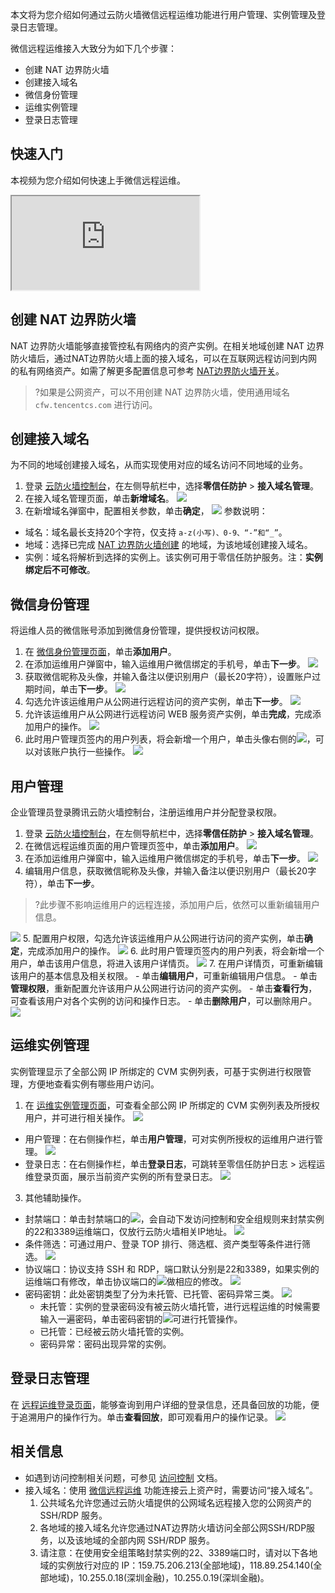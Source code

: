 
本文将为您介绍如何通过云防火墙微信远程运维功能进行用户管理、实例管理及登录日志管理。

微信远程运维接入大致分为如下几个步骤：
<dx-steps>
- 创建 NAT 边界防火墙
- 创建接入域名
- 微信身份管理
- 运维实例管理
- 登录日志管理
</dx-steps>

## 快速入门
本视频为您介绍如何快速上手微信远程运维。
<div class="doc-video-mod"><iframe src="https://cloud.tencent.com/edu/learning/quick-play/3452-60992?source=gw.doc.media&withPoster=1&notip=1"></iframe></div>


## 创建 NAT 边界防火墙[](id:NAT)
NAT 边界防火墙能够直接管控私有网络内的资产实例。在相关地域创建 NAT 边界防火墙后，通过NAT边界防火墙上面的接入域名，可以在互联网远程访问到内网的私有网络资产。如需了解更多配置信息可参考 [NAT边界防火墙开关](https://cloud.tencent.com/document/product/1132/46929)。
>?如果是公网资产，可以不用创建 NAT 边界防火墙，使用通用域名 `cfw.tencentcs.com` 进行访问。
>

## 创建接入域名
为不同的地域创建接入域名，从而实现使用对应的域名访问不同地域的业务。
1. 登录 [云防火墙控制台](https://console.cloud.tencent.com/cfw/identityauth)，在左侧导航栏中，选择**零信任防护** > **接入域名管理**。
2. 在接入域名管理页面，单击**新增域名**。
![](https://qcloudimg.tencent-cloud.cn/raw/45eca00857d2c8c898544166faf5bfba.png)
3. 在新增域名弹窗中，配置相关参数，单击**确定**，
![](https://qcloudimg.tencent-cloud.cn/raw/50a1f7deec073e6edc9016aead62a894.png)
参数说明：
 - 域名：域名最长支持20个字符，仅支持 `a-z(小写)、0-9、“-”和“_”`。
 - 地域：选择已完成 [NAT 边界防火墙创建](#NAT) 的地域，为该地域创建接入域名。
 - 实例：域名将解析到选择的实例上。该实例可用于零信任防护服务。注：**实例绑定后不可修改**。

## 微信身份管理
将运维人员的微信账号添加到微信身份管理，提供授权访问权限。
1. 在 [微信身份管理页面](https://console.cloud.tencent.com/cfw/identityauth/wexin)，单击**添加用户**。
2. 在添加运维用户弹窗中，输入运维用户微信绑定的手机号，单击**下一步**。
![](https://qcloudimg.tencent-cloud.cn/raw/18aa6407eff6f7069a2f83dd6a69d8ea.png)
3. 获取微信昵称及头像，并输入备注以便识别用户（最长20字符），设置账户过期时间，单击**下一步**。
![](https://qcloudimg.tencent-cloud.cn/raw/239d013a6cdc18fd389ddda115502ee9.png)
4. 勾选允许该运维用户从公网进行远程访问的资产实例，单击**下一步**。
![](https://qcloudimg.tencent-cloud.cn/raw/67bc8da6a6c68e25108c3248725af256.png)
5. 允许该运维用户从公网进行远程访问 WEB 服务资产实例，单击**完成**，完成添加用户的操作。
![](https://qcloudimg.tencent-cloud.cn/raw/7a8c4e852796fd9eb7157ba18c1268e9.png)
6. 此时用户管理页签内的用户列表，将会新增一个用户，单击头像右侧的![](https://qcloudimg.tencent-cloud.cn/raw/8d01aedd778d839f251e73eac6e26bb8.png)，可以对该账户执行一些操作。
![](https://qcloudimg.tencent-cloud.cn/raw/6786305c13b358d1d2e5b31ff4be3024.png)

## 用户管理
企业管理员登录腾讯云防火墙控制台，注册运维用户并分配登录权限。
1. 登录 [云防火墙控制台](https://console.cloud.tencent.com/cfw/identityauth)，在左侧导航栏中，选择**零信任防护** > **接入域名管理**。
2. 在微信远程运维页面的用户管理页签中，单击**添加用户**。
![](https://qcloudimg.tencent-cloud.cn/raw/49fae3aa7b14d1560a5d1d32bc9ebb65.png)
[](id:wx)
3. 在添加运维用户弹窗中，输入运维用户微信绑定的手机号，单击**下一步**。
![](https://main.qcloudimg.com/raw/597cec4464da922691a4eac21bcf1b95.png)
4. 编辑用户信息，获取微信昵称及头像，并输入备注以便识别用户（最长20字符），单击**下一步**。
>?此步骤不影响运维用户的远程连接，添加用户后，依然可以重新编辑用户信息。
>
![](https://main.qcloudimg.com/raw/2a364bc327e37774040e4727e1af9e50.png)
5. 配置用户权限，勾选允许该运维用户从公网进行访问的资产实例，单击**确定**，完成添加用户的操作。
![](https://main.qcloudimg.com/raw/4cc9e6a1f9b0046cc718ac93e32800d5.png)
6. 此时用户管理页签内的用户列表，将会新增一个用户，单击该用户信息，将进入该用户详情页。
![](https://qcloudimg.tencent-cloud.cn/raw/d33488d318cc71f086ae81074b4d2dc2.png)
7. 在用户详情页，可重新编辑该用户的基本信息及相关权限。
	 - 单击**编辑用户**，可重新编辑用户信息。
	 - 单击**管理权限**，重新配置允许该用户从公网进行访问的资产实例。
	 - 单击**查看行为**，可查看该用户对各个实例的访问和操作日志。
	 - 单击**删除用户**，可以删除用户。
![](https://main.qcloudimg.com/raw/80c85991f8b2b393a78afa15ac63aa46.png)


## 运维实例管理
实例管理显示了全部公网 IP 所绑定的 CVM 实例列表，可基于实例进行权限管理，方便地查看实例有哪些用户访问。

1. 在 [运维实例管理页面](https://console.cloud.tencent.com/cfw/identityauth/instance)，可查看全部公网 IP 所绑定的 CVM 实例列表及所授权用户，并可进行相关操作。
![](https://qcloudimg.tencent-cloud.cn/raw/3316eaf28b92caf5966a778e4a8b6553.png)
 - 用户管理：在右侧操作栏，单击**用户管理**，可对实例所授权的运维用户进行管理。
![](https://qcloudimg.tencent-cloud.cn/raw/da9825385232ad07835b9d27b106ab8d.png)
 - 登录日志：在右侧操作栏，单击**登录日志**，可跳转至零信任防护日志 > 远程运维登录页面，展示当前资产实例的所有登录日志。
![](https://qcloudimg.tencent-cloud.cn/raw/35fe32f71cbfaf17034429de018df165.png)
3. 其他辅助操作。
 - 封禁端口：单击封禁端口的![](https://qcloudimg.tencent-cloud.cn/raw/c96e667372d40f4f77d8a61242402fdd.png)，会自动下发访问控制和安全组规则来封禁实例的22和3389运维端口，仅放行云防火墙相关IP地址。
![](https://qcloudimg.tencent-cloud.cn/raw/b4842e46d52c0fed2f026dc6b86e5b3f.png)
 - 条件筛选：可通过用户、登录 TOP 排行、筛选框、资产类型等条件进行筛选。
![](https://qcloudimg.tencent-cloud.cn/raw/4fa882625ec3d1a0a6fed138d5f28eea.png)
 - 协议端口：协议支持 SSH 和 RDP，端口默认分别是22和3389，如果实例的运维端口有修改，单击协议端口的![](https://qcloudimg.tencent-cloud.cn/raw/eb05487c3d4c49db253e4d0b6386fd39.png)做相应的修改。
![](https://qcloudimg.tencent-cloud.cn/raw/1c5c4519a8da7124be065fc4cb7009e9.png)
 - 密码密钥：此处密钥类型了分为未托管、已托管、密码异常三类。
 ![](https://qcloudimg.tencent-cloud.cn/raw/1170e71e9ff6051865e8d423ecbaabee.png)
    - 未托管：实例的登录密码没有被云防火墙托管，进行远程运维的时候需要输入一遍密码，单击密码密钥的![](https://qcloudimg.tencent-cloud.cn/raw/743c0f66c7b7751c1ed75302098832ad.png)可进行托管操作。
    - 已托管：已经被云防火墙托管的实例。
    - 密码异常：密码出现异常的实例。

## 登录日志管理
在 [远程运维登录页面](https://console.cloud.tencent.com/cfw/identityauthlog)，能够查询到用户详细的登录信息，还具备回放的功能，便于追溯用户的操作行为。单击**查看回放**，即可观看用户的操作记录。
![](https://qcloudimg.tencent-cloud.cn/raw/103fcd29f04498bd387039f78f8908c1.png)


## 相关信息
- 如遇到访问控制相关问题，可参见 [访问控制](https://cloud.tencent.com/document/product/1132/56778) 文档。
- 接入域名：使用 [微信远程运维](https://cloud.tencent.com/document/product/1132/53010) 功能连接云上资产时，需要访问“接入域名”。
  1. 公共域名允许您通过云防火墙提供的公网域名远程接入您的公网资产的 SSH/RDP 服务。
  2. 各地域的接入域名允许您通过NAT边界防火墙访问全部公网SSH/RDP服务，以及该地域的全部内网 SSH/RDP 服务。
  3. 请注意：在使用安全组策略封禁实例的22、3389端口时，请对以下各地域的实例放行对应的 IP：159.75.206.213(全部地域)，118.89.254.140(全部地域)，10.255.0.18(深圳金融)，10.255.0.19(深圳金融)。

